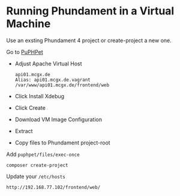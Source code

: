 # Running Phundament in a Virtual Machine

Use an exsting Phundament 4 project or create-project a new one.

Go to [PuPHPet](https://puphpet.com/)

- Adjust Apache Virtual Host

  ```
  api01.mcgx.de
  Alias: api01.mcgx.de.vagrant
  /var/www/api01.mcgx.de/frontend/web
  ```
- Click Install Xdebug
- Click Create
- Download VM Image Configuration
- Extract
- Copy files to Phundament project-root


Add `puphpet/files/exec-once`

    composer create-project

Update your `/etc/hosts`

```
http://192.168.77.102/frontend/web/
```